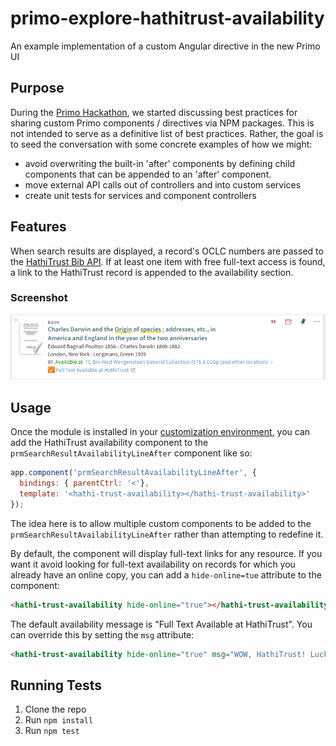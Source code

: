 # primo-explore-hathitrust-availability
An example implementation of a custom Angular directive in the new Primo UI

## Purpose
During the [Primo Hackathon](http://igelu.org/archives/9618), we started discussing best practices for sharing custom Primo components / directives via NPM packages. This is not intended to serve as a definitive list of best practices. Rather, the goal is to seed the conversation with some concrete examples of how we might: 
  - avoid overwriting the built-in 'after' components by defining child components that can be appended to an 'after' component.
  - move external API calls out of controllers and into custom services
  - create unit tests for services and component controllers 

## Features
When search results are displayed, a record's OCLC numbers are passed to the [HathiTrust Bib API](https://www.hathitrust.org/bib_api). If at least one item with free full-text access is found, a link to the HathiTrust record is appended to the availability section. 

### Screenshot
![screenshot](screenshots/screenshot.png)

## Usage
Once the module is installed in your [customization environment](https://github.com/ExLibrisGroup/primo-explore-devenv), you can add the HathiTrust availability component to the `prmSearchResultAvailabilityLineAfter` component like so: 

```javascript
app.component('prmSearchResultAvailabilityLineAfter', { 
  bindings: { parentCtrl: '<'},
  template: '<hathi-trust-availability></hathi-trust-availability>'
});
```
The idea here is to allow multiple custom components to be added to the `prmSearchResultAvailabilityLineAfter` rather than attempting to redefine it. 

By default, the component will display full-text links for any resource. If you want it avoid looking for full-text availability on records for which you already have an online copy, you can add a `hide-online=tue` attribute to the component: 

```html
<hathi-trust-availability hide-online="true"></hathi-trust-availability>
```

The default availability message is "Full Text Available at HathiTrust". You can override this by setting the `msg` attribute:

```html
<hathi-trust-availability hide-online="true" msg="WOW, HathiTrust! Lucky you!"></hathi-trust-availability>
```

## Running Tests
1. Clone the repo
2. Run `npm install`
3. Run `npm test`



